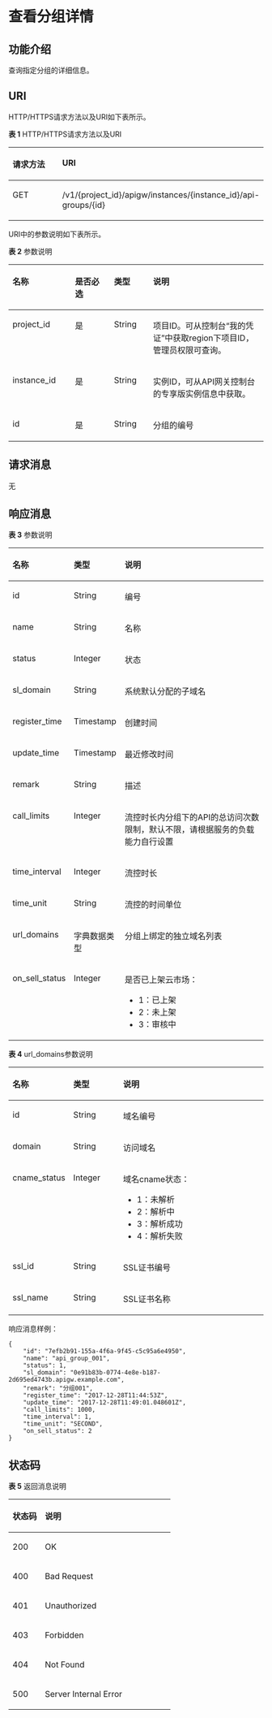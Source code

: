 # 查看分组详情<a name="apig-phapi-180713021"></a>

## 功能介绍<a name="section1735744"></a>

查询指定分组的详细信息。

## URI<a name="section15621702"></a>

HTTP/HTTPS请求方法以及URI如下表所示。

**表 1**  HTTP/HTTPS请求方法以及URI

<a name="table32113079"></a>
<table><thead align="left"><tr id="row20115923"><th class="cellrowborder" valign="top" width="20%" id="mcps1.2.3.1.1"><p id="p18777034"><a name="p18777034"></a><a name="p18777034"></a>请求方法</p>
</th>
<th class="cellrowborder" valign="top" width="80%" id="mcps1.2.3.1.2"><p id="p44544806"><a name="p44544806"></a><a name="p44544806"></a>URI</p>
</th>
</tr>
</thead>
<tbody><tr id="row51359567"><td class="cellrowborder" valign="top" width="20%" headers="mcps1.2.3.1.1 "><p id="p66484268"><a name="p66484268"></a><a name="p66484268"></a>GET</p>
</td>
<td class="cellrowborder" valign="top" width="80%" headers="mcps1.2.3.1.2 "><p id="p16516646"><a name="p16516646"></a><a name="p16516646"></a><span id="ph158841434103019"><a name="ph158841434103019"></a><a name="ph158841434103019"></a>/v1/{project_id}/apigw/instances/{instance_id}</span>/api-groups/{id}</p>
</td>
</tr>
</tbody>
</table>

URI中的参数说明如下表所示。

**表 2**  参数说明

<a name="table62779940"></a>
<table><thead align="left"><tr id="row53801450"><th class="cellrowborder" valign="top" width="24.48755124487551%" id="mcps1.2.5.1.1"><p id="p62950166"><a name="p62950166"></a><a name="p62950166"></a>名称</p>
</th>
<th class="cellrowborder" valign="top" width="15.308469153084694%" id="mcps1.2.5.1.2"><p id="p65798711"><a name="p65798711"></a><a name="p65798711"></a>是否必选</p>
</th>
<th class="cellrowborder" valign="top" width="15.308469153084694%" id="mcps1.2.5.1.3"><p id="p28095413"><a name="p28095413"></a><a name="p28095413"></a>类型</p>
</th>
<th class="cellrowborder" valign="top" width="44.89551044895511%" id="mcps1.2.5.1.4"><p id="p61135991"><a name="p61135991"></a><a name="p61135991"></a>说明</p>
</th>
</tr>
</thead>
<tbody><tr id="row1394513141411"><td class="cellrowborder" valign="top" width="24.48755124487551%" headers="mcps1.2.5.1.1 "><p id="p55878963"><a name="p55878963"></a><a name="p55878963"></a>project_id</p>
</td>
<td class="cellrowborder" valign="top" width="15.308469153084694%" headers="mcps1.2.5.1.2 "><p id="p29902160"><a name="p29902160"></a><a name="p29902160"></a>是</p>
</td>
<td class="cellrowborder" valign="top" width="15.308469153084694%" headers="mcps1.2.5.1.3 "><p id="p6155914"><a name="p6155914"></a><a name="p6155914"></a>String</p>
</td>
<td class="cellrowborder" valign="top" width="44.89551044895511%" headers="mcps1.2.5.1.4 "><p id="p28867016"><a name="p28867016"></a><a name="p28867016"></a>项目ID。可从控制台“我的凭证”中获取region下项目ID，管理员权限可查询。</p>
</td>
</tr>
<tr id="row11154153116141"><td class="cellrowborder" valign="top" width="24.48755124487551%" headers="mcps1.2.5.1.1 "><p id="p1780913159538"><a name="p1780913159538"></a><a name="p1780913159538"></a>instance_id</p>
</td>
<td class="cellrowborder" valign="top" width="15.308469153084694%" headers="mcps1.2.5.1.2 "><p id="p9809215115310"><a name="p9809215115310"></a><a name="p9809215115310"></a>是</p>
</td>
<td class="cellrowborder" valign="top" width="15.308469153084694%" headers="mcps1.2.5.1.3 "><p id="p1280914152538"><a name="p1280914152538"></a><a name="p1280914152538"></a>String</p>
</td>
<td class="cellrowborder" valign="top" width="44.89551044895511%" headers="mcps1.2.5.1.4 "><p id="p1880914157537"><a name="p1880914157537"></a><a name="p1880914157537"></a>实例ID，可从API网关控制台的专享版实例信息中获取。</p>
</td>
</tr>
<tr id="row53068262"><td class="cellrowborder" valign="top" width="24.48755124487551%" headers="mcps1.2.5.1.1 "><p id="p3561961"><a name="p3561961"></a><a name="p3561961"></a>id</p>
</td>
<td class="cellrowborder" valign="top" width="15.308469153084694%" headers="mcps1.2.5.1.2 "><p id="p20083433"><a name="p20083433"></a><a name="p20083433"></a>是</p>
</td>
<td class="cellrowborder" valign="top" width="15.308469153084694%" headers="mcps1.2.5.1.3 "><p id="p16145357"><a name="p16145357"></a><a name="p16145357"></a>String</p>
</td>
<td class="cellrowborder" valign="top" width="44.89551044895511%" headers="mcps1.2.5.1.4 "><p id="p32705534"><a name="p32705534"></a><a name="p32705534"></a>分组的编号</p>
</td>
</tr>
</tbody>
</table>

## 请求消息<a name="section6377591"></a>

无

## 响应消息<a name="section46822891"></a>

**表 3**  参数说明

<a name="table23378999"></a>
<table><thead align="left"><tr id="row11169479"><th class="cellrowborder" valign="top" width="20%" id="mcps1.2.4.1.1"><p id="p32312619"><a name="p32312619"></a><a name="p32312619"></a>名称</p>
</th>
<th class="cellrowborder" valign="top" width="20%" id="mcps1.2.4.1.2"><p id="p76446"><a name="p76446"></a><a name="p76446"></a>类型</p>
</th>
<th class="cellrowborder" valign="top" width="60%" id="mcps1.2.4.1.3"><p id="p6192203"><a name="p6192203"></a><a name="p6192203"></a>说明</p>
</th>
</tr>
</thead>
<tbody><tr id="row31806424"><td class="cellrowborder" valign="top" width="20%" headers="mcps1.2.4.1.1 "><p id="p26183533"><a name="p26183533"></a><a name="p26183533"></a>id</p>
</td>
<td class="cellrowborder" valign="top" width="20%" headers="mcps1.2.4.1.2 "><p id="p40491443"><a name="p40491443"></a><a name="p40491443"></a>String</p>
</td>
<td class="cellrowborder" valign="top" width="60%" headers="mcps1.2.4.1.3 "><p id="p58581457"><a name="p58581457"></a><a name="p58581457"></a>编号</p>
</td>
</tr>
<tr id="row57471073"><td class="cellrowborder" valign="top" width="20%" headers="mcps1.2.4.1.1 "><p id="p24645368"><a name="p24645368"></a><a name="p24645368"></a>name</p>
</td>
<td class="cellrowborder" valign="top" width="20%" headers="mcps1.2.4.1.2 "><p id="p50117754"><a name="p50117754"></a><a name="p50117754"></a>String</p>
</td>
<td class="cellrowborder" valign="top" width="60%" headers="mcps1.2.4.1.3 "><p id="p33006289"><a name="p33006289"></a><a name="p33006289"></a>名称</p>
</td>
</tr>
<tr id="row28621152"><td class="cellrowborder" valign="top" width="20%" headers="mcps1.2.4.1.1 "><p id="p36611985"><a name="p36611985"></a><a name="p36611985"></a>status</p>
</td>
<td class="cellrowborder" valign="top" width="20%" headers="mcps1.2.4.1.2 "><p id="p12780810"><a name="p12780810"></a><a name="p12780810"></a>Integer</p>
</td>
<td class="cellrowborder" valign="top" width="60%" headers="mcps1.2.4.1.3 "><p id="p28612724"><a name="p28612724"></a><a name="p28612724"></a>状态</p>
</td>
</tr>
<tr id="row56187931"><td class="cellrowborder" valign="top" width="20%" headers="mcps1.2.4.1.1 "><p id="p54928561"><a name="p54928561"></a><a name="p54928561"></a>sl_domain</p>
</td>
<td class="cellrowborder" valign="top" width="20%" headers="mcps1.2.4.1.2 "><p id="p20028427"><a name="p20028427"></a><a name="p20028427"></a>String</p>
</td>
<td class="cellrowborder" valign="top" width="60%" headers="mcps1.2.4.1.3 "><p id="p11689873"><a name="p11689873"></a><a name="p11689873"></a>系统默认分配的子域名</p>
</td>
</tr>
<tr id="row38100001"><td class="cellrowborder" valign="top" width="20%" headers="mcps1.2.4.1.1 "><p id="p66201237"><a name="p66201237"></a><a name="p66201237"></a>register_time</p>
</td>
<td class="cellrowborder" valign="top" width="20%" headers="mcps1.2.4.1.2 "><p id="p60700010"><a name="p60700010"></a><a name="p60700010"></a>Timestamp</p>
</td>
<td class="cellrowborder" valign="top" width="60%" headers="mcps1.2.4.1.3 "><p id="p17753800"><a name="p17753800"></a><a name="p17753800"></a>创建时间</p>
</td>
</tr>
<tr id="row25566473"><td class="cellrowborder" valign="top" width="20%" headers="mcps1.2.4.1.1 "><p id="p57618438"><a name="p57618438"></a><a name="p57618438"></a>update_time</p>
</td>
<td class="cellrowborder" valign="top" width="20%" headers="mcps1.2.4.1.2 "><p id="p36581920"><a name="p36581920"></a><a name="p36581920"></a>Timestamp</p>
</td>
<td class="cellrowborder" valign="top" width="60%" headers="mcps1.2.4.1.3 "><p id="p10345534"><a name="p10345534"></a><a name="p10345534"></a>最近修改时间</p>
</td>
</tr>
<tr id="row26000946"><td class="cellrowborder" valign="top" width="20%" headers="mcps1.2.4.1.1 "><p id="p25701906"><a name="p25701906"></a><a name="p25701906"></a>remark</p>
</td>
<td class="cellrowborder" valign="top" width="20%" headers="mcps1.2.4.1.2 "><p id="p1479659"><a name="p1479659"></a><a name="p1479659"></a>String</p>
</td>
<td class="cellrowborder" valign="top" width="60%" headers="mcps1.2.4.1.3 "><p id="p52743524"><a name="p52743524"></a><a name="p52743524"></a>描述</p>
</td>
</tr>
<tr id="row4929668"><td class="cellrowborder" valign="top" width="20%" headers="mcps1.2.4.1.1 "><p id="p63758800"><a name="p63758800"></a><a name="p63758800"></a>call_limits</p>
</td>
<td class="cellrowborder" valign="top" width="20%" headers="mcps1.2.4.1.2 "><p id="p64189201"><a name="p64189201"></a><a name="p64189201"></a>Integer</p>
</td>
<td class="cellrowborder" valign="top" width="60%" headers="mcps1.2.4.1.3 "><p id="p31942831"><a name="p31942831"></a><a name="p31942831"></a>流控时长内分组下的API的总访问次数限制，默认不限，请根据服务的负载能力自行设置</p>
</td>
</tr>
<tr id="row19050028"><td class="cellrowborder" valign="top" width="20%" headers="mcps1.2.4.1.1 "><p id="p66657312"><a name="p66657312"></a><a name="p66657312"></a>time_interval</p>
</td>
<td class="cellrowborder" valign="top" width="20%" headers="mcps1.2.4.1.2 "><p id="p30533155"><a name="p30533155"></a><a name="p30533155"></a>Integer</p>
</td>
<td class="cellrowborder" valign="top" width="60%" headers="mcps1.2.4.1.3 "><p id="p57266528"><a name="p57266528"></a><a name="p57266528"></a>流控时长</p>
</td>
</tr>
<tr id="row45636707"><td class="cellrowborder" valign="top" width="20%" headers="mcps1.2.4.1.1 "><p id="p5585767"><a name="p5585767"></a><a name="p5585767"></a>time_unit</p>
</td>
<td class="cellrowborder" valign="top" width="20%" headers="mcps1.2.4.1.2 "><p id="p49793976"><a name="p49793976"></a><a name="p49793976"></a>String</p>
</td>
<td class="cellrowborder" valign="top" width="60%" headers="mcps1.2.4.1.3 "><p id="p6780221"><a name="p6780221"></a><a name="p6780221"></a>流控的时间单位</p>
</td>
</tr>
<tr id="row61021990"><td class="cellrowborder" valign="top" width="20%" headers="mcps1.2.4.1.1 "><p id="p43834197"><a name="p43834197"></a><a name="p43834197"></a>url_domains</p>
</td>
<td class="cellrowborder" valign="top" width="20%" headers="mcps1.2.4.1.2 "><p id="p60909101"><a name="p60909101"></a><a name="p60909101"></a>字典数据类型</p>
</td>
<td class="cellrowborder" valign="top" width="60%" headers="mcps1.2.4.1.3 "><p id="p34690133"><a name="p34690133"></a><a name="p34690133"></a>分组上绑定的独立域名列表</p>
</td>
</tr>
<tr id="row43775742"><td class="cellrowborder" valign="top" width="20%" headers="mcps1.2.4.1.1 "><p id="p56174242"><a name="p56174242"></a><a name="p56174242"></a>on_sell_status</p>
</td>
<td class="cellrowborder" valign="top" width="20%" headers="mcps1.2.4.1.2 "><p id="p53819754"><a name="p53819754"></a><a name="p53819754"></a>Integer</p>
</td>
<td class="cellrowborder" valign="top" width="60%" headers="mcps1.2.4.1.3 "><p id="p64432831"><a name="p64432831"></a><a name="p64432831"></a>是否已上架云市场：</p>
<a name="ul43024569"></a><a name="ul43024569"></a><ul id="ul43024569"><li>1：已上架</li><li>2：未上架</li><li>3：审核中</li></ul>
</td>
</tr>
</tbody>
</table>

**表 4**  url\_domains参数说明

<a name="table24320671"></a>
<table><thead align="left"><tr id="row54780417"><th class="cellrowborder" valign="top" width="20%" id="mcps1.2.4.1.1"><p id="p8028813"><a name="p8028813"></a><a name="p8028813"></a>名称</p>
</th>
<th class="cellrowborder" valign="top" width="20%" id="mcps1.2.4.1.2"><p id="p46354150"><a name="p46354150"></a><a name="p46354150"></a>类型</p>
</th>
<th class="cellrowborder" valign="top" width="60%" id="mcps1.2.4.1.3"><p id="p63698675"><a name="p63698675"></a><a name="p63698675"></a>说明</p>
</th>
</tr>
</thead>
<tbody><tr id="row59319069"><td class="cellrowborder" valign="top" width="20%" headers="mcps1.2.4.1.1 "><p id="p40115275"><a name="p40115275"></a><a name="p40115275"></a>id</p>
</td>
<td class="cellrowborder" valign="top" width="20%" headers="mcps1.2.4.1.2 "><p id="p28111846"><a name="p28111846"></a><a name="p28111846"></a>String</p>
</td>
<td class="cellrowborder" valign="top" width="60%" headers="mcps1.2.4.1.3 "><p id="p62467029"><a name="p62467029"></a><a name="p62467029"></a>域名编号</p>
</td>
</tr>
<tr id="row25332352"><td class="cellrowborder" valign="top" width="20%" headers="mcps1.2.4.1.1 "><p id="p38654601"><a name="p38654601"></a><a name="p38654601"></a>domain</p>
</td>
<td class="cellrowborder" valign="top" width="20%" headers="mcps1.2.4.1.2 "><p id="p44014938"><a name="p44014938"></a><a name="p44014938"></a>String</p>
</td>
<td class="cellrowborder" valign="top" width="60%" headers="mcps1.2.4.1.3 "><p id="p8440220"><a name="p8440220"></a><a name="p8440220"></a>访问域名</p>
</td>
</tr>
<tr id="row8853118"><td class="cellrowborder" valign="top" width="20%" headers="mcps1.2.4.1.1 "><p id="p46013996"><a name="p46013996"></a><a name="p46013996"></a>cname_status</p>
</td>
<td class="cellrowborder" valign="top" width="20%" headers="mcps1.2.4.1.2 "><p id="p36146206"><a name="p36146206"></a><a name="p36146206"></a>Integer</p>
</td>
<td class="cellrowborder" valign="top" width="60%" headers="mcps1.2.4.1.3 "><p id="p42161597"><a name="p42161597"></a><a name="p42161597"></a>域名cname状态：</p>
<a name="ul43910056"></a><a name="ul43910056"></a><ul id="ul43910056"><li>1：未解析</li><li>2：解析中</li><li>3：解析成功</li><li>4：解析失败</li></ul>
</td>
</tr>
<tr id="row26883636"><td class="cellrowborder" valign="top" width="20%" headers="mcps1.2.4.1.1 "><p id="p30090901"><a name="p30090901"></a><a name="p30090901"></a>ssl_id</p>
</td>
<td class="cellrowborder" valign="top" width="20%" headers="mcps1.2.4.1.2 "><p id="p21443882"><a name="p21443882"></a><a name="p21443882"></a>String</p>
</td>
<td class="cellrowborder" valign="top" width="60%" headers="mcps1.2.4.1.3 "><p id="p59232859"><a name="p59232859"></a><a name="p59232859"></a>SSL证书编号</p>
</td>
</tr>
<tr id="row14816368320"><td class="cellrowborder" valign="top" width="20%" headers="mcps1.2.4.1.1 "><p id="p1481696133213"><a name="p1481696133213"></a><a name="p1481696133213"></a>ssl_name</p>
</td>
<td class="cellrowborder" valign="top" width="20%" headers="mcps1.2.4.1.2 "><p id="p188160643214"><a name="p188160643214"></a><a name="p188160643214"></a>String</p>
</td>
<td class="cellrowborder" valign="top" width="60%" headers="mcps1.2.4.1.3 "><p id="p13816176133212"><a name="p13816176133212"></a><a name="p13816176133212"></a>SSL证书名称</p>
</td>
</tr>
</tbody>
</table>

响应消息样例：

```
{
	"id": "7efb2b91-155a-4f6a-9f45-c5c95a6e4950",
	"name": "api_group_001",
	"status": 1,
	"sl_domain": "0e91b83b-0774-4e8e-b187-2d695ed4743b.apigw.example.com",
	"remark": "分组001",
	"register_time": "2017-12-28T11:44:53Z",
	"update_time": "2017-12-28T11:49:01.048601Z",
	"call_limits": 1000,
	"time_interval": 1,
	"time_unit": "SECOND",
	"on_sell_status": 2
}
```

## 状态码<a name="section57398326"></a>

**表 5**  返回消息说明

<a name="table33970788"></a>
<table><thead align="left"><tr id="row57167435"><th class="cellrowborder" valign="top" width="20%" id="mcps1.2.3.1.1"><p id="p50635"><a name="p50635"></a><a name="p50635"></a>状态码</p>
</th>
<th class="cellrowborder" valign="top" width="80%" id="mcps1.2.3.1.2"><p id="p4101484"><a name="p4101484"></a><a name="p4101484"></a>说明</p>
</th>
</tr>
</thead>
<tbody><tr id="row63784789"><td class="cellrowborder" valign="top" width="20%" headers="mcps1.2.3.1.1 "><p id="p66294319"><a name="p66294319"></a><a name="p66294319"></a>200</p>
</td>
<td class="cellrowborder" valign="top" width="80%" headers="mcps1.2.3.1.2 "><p id="p50988816"><a name="p50988816"></a><a name="p50988816"></a>OK</p>
</td>
</tr>
<tr id="row10177076"><td class="cellrowborder" valign="top" width="20%" headers="mcps1.2.3.1.1 "><p id="p19036798"><a name="p19036798"></a><a name="p19036798"></a>400</p>
</td>
<td class="cellrowborder" valign="top" width="80%" headers="mcps1.2.3.1.2 "><p id="p65585652"><a name="p65585652"></a><a name="p65585652"></a>Bad Request</p>
</td>
</tr>
<tr id="row53399964"><td class="cellrowborder" valign="top" width="20%" headers="mcps1.2.3.1.1 "><p id="p30429824"><a name="p30429824"></a><a name="p30429824"></a>401</p>
</td>
<td class="cellrowborder" valign="top" width="80%" headers="mcps1.2.3.1.2 "><p id="p9203142078"><a name="p9203142078"></a><a name="p9203142078"></a>Unauthorized</p>
</td>
</tr>
<tr id="row37417203"><td class="cellrowborder" valign="top" width="20%" headers="mcps1.2.3.1.1 "><p id="p10894636"><a name="p10894636"></a><a name="p10894636"></a>403</p>
</td>
<td class="cellrowborder" valign="top" width="80%" headers="mcps1.2.3.1.2 "><p id="p13949586"><a name="p13949586"></a><a name="p13949586"></a>Forbidden</p>
</td>
</tr>
<tr id="row23344103"><td class="cellrowborder" valign="top" width="20%" headers="mcps1.2.3.1.1 "><p id="p11824190"><a name="p11824190"></a><a name="p11824190"></a>404</p>
</td>
<td class="cellrowborder" valign="top" width="80%" headers="mcps1.2.3.1.2 "><p id="p18235325"><a name="p18235325"></a><a name="p18235325"></a>Not Found</p>
</td>
</tr>
<tr id="row29900204"><td class="cellrowborder" valign="top" width="20%" headers="mcps1.2.3.1.1 "><p id="p5997435"><a name="p5997435"></a><a name="p5997435"></a>500</p>
</td>
<td class="cellrowborder" valign="top" width="80%" headers="mcps1.2.3.1.2 "><p id="p16030215"><a name="p16030215"></a><a name="p16030215"></a>Server Internal Error</p>
</td>
</tr>
</tbody>
</table>

